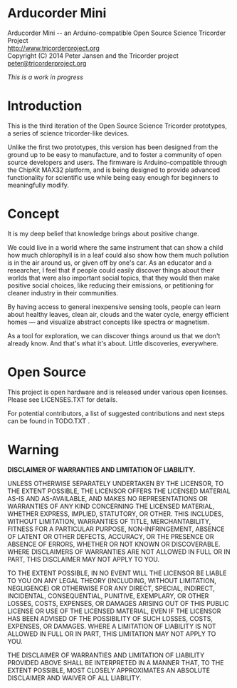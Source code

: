 Arducorder Mini
======

Arducorder Mini -- an Arduino-compatible Open Source Science Tricorder Project  
http://www.tricorderproject.org  
Copyright (C) 2014  Peter Jansen and the Tricorder project  
peter@tricorderproject.org  

*This is a work in progress*

# Introduction

This is the third iteration of the Open Source Science Tricorder prototypes, a series of science tricorder-like devices.  

Unlike the first two prototypes, this version has been designed from the ground up to be easy to manufacture, and to foster a community of open source developers and users.  The firmware is Arduino-compatible through the ChipKit MAX32 platform, and is being designed to provide advanced functionality for scientific use while being easy enough for beginners to meaningfully modify. 

# Concept
It is my deep belief that knowledge brings about positive change. 

We could live in a world where the same instrument that can show a child how much chlorophyll is in a leaf could also show how them much pollution is in the air around us, or given off by one's car. As an educator and a researcher, I feel that if people could easily discover things about their worlds that were also important social topics, that they would then make positive social choices, like reducing their emissions, or petitioning for cleaner industry in their communities. 

By having access to general inexpensive sensing tools, people can learn about healthy leaves, clean air, clouds and the water cycle, energy efficient homes — and visualize abstract concepts like spectra or magnetism. 

As a tool for exploration, we can discover things around us that we don't already know. And that's what it's about. Little discoveries, everywhere.

# Open Source

This project is open hardware and is released under various open licenses.  Please see LICENSES.TXT for details.

For potential contributors, a list of suggested contributions and next steps can be found in TODO.TXT .

# Warning


**DISCLAIMER OF WARRANTIES AND LIMITATION OF LIABILITY.**

UNLESS OTHERWISE SEPARATELY UNDERTAKEN BY THE LICENSOR, TO THE EXTENT POSSIBLE, THE LICENSOR OFFERS THE LICENSED MATERIAL AS-IS AND AS-AVAILABLE, AND MAKES NO REPRESENTATIONS OR WARRANTIES OF ANY KIND CONCERNING THE LICENSED MATERIAL, WHETHER EXPRESS, IMPLIED, STATUTORY, OR OTHER. THIS INCLUDES, WITHOUT LIMITATION, WARRANTIES OF TITLE, MERCHANTABILITY, FITNESS FOR A PARTICULAR PURPOSE, NON-INFRINGEMENT, ABSENCE OF LATENT OR OTHER DEFECTS, ACCURACY, OR THE PRESENCE OR ABSENCE OF ERRORS, WHETHER OR NOT KNOWN OR DISCOVERABLE. WHERE DISCLAIMERS OF WARRANTIES ARE NOT ALLOWED IN FULL OR IN PART, THIS DISCLAIMER MAY NOT APPLY TO YOU.

TO THE EXTENT POSSIBLE, IN NO EVENT WILL THE LICENSOR BE LIABLE TO YOU ON ANY LEGAL THEORY (INCLUDING, WITHOUT LIMITATION, NEGLIGENCE) OR OTHERWISE FOR ANY DIRECT, SPECIAL, INDIRECT, INCIDENTAL, CONSEQUENTIAL, PUNITIVE, EXEMPLARY, OR OTHER LOSSES, COSTS, EXPENSES, OR DAMAGES ARISING OUT OF THIS PUBLIC LICENSE OR USE OF THE LICENSED MATERIAL, EVEN IF THE LICENSOR HAS BEEN ADVISED OF THE POSSIBILITY OF SUCH LOSSES, COSTS, EXPENSES, OR DAMAGES. WHERE A LIMITATION OF LIABILITY IS NOT ALLOWED IN FULL OR IN PART, THIS LIMITATION MAY NOT APPLY TO YOU.

THE DISCLAIMER OF WARRANTIES AND LIMITATION OF LIABILITY PROVIDED ABOVE SHALL BE INTERPRETED IN A MANNER THAT, TO THE EXTENT POSSIBLE, MOST CLOSELY APPROXIMATES AN ABSOLUTE DISCLAIMER AND WAIVER OF ALL LIABILITY.

